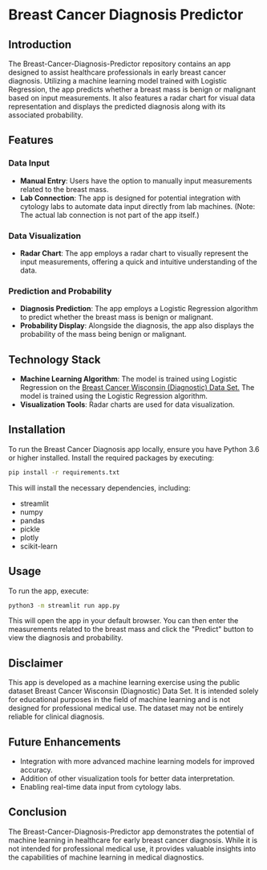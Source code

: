 # Breast Cancer Diagnosis Predictor

## Introduction

The Breast-Cancer-Diagnosis-Predictor repository contains an app designed to assist healthcare professionals in early
breast cancer diagnosis. Utilizing a machine learning model trained with Logistic Regression, the app predicts whether a
breast mass is benign or malignant based on input measurements. It also features a radar chart for visual data
representation and displays the predicted diagnosis along with its associated probability.

## Features

### Data Input

- **Manual Entry**: Users have the option to manually input measurements related to the breast mass.
- **Lab Connection**: The app is designed for potential integration with cytology labs to automate data input directly
  from lab machines. (Note: The actual lab connection is not part of the app itself.)

### Data Visualization

- **Radar Chart**: The app employs a radar chart to visually represent the input measurements, offering a quick and
  intuitive understanding of the data.

### Prediction and Probability

- **Diagnosis Prediction**:  The app employs a Logistic Regression algorithm to predict whether the breast mass is
  benign or malignant.
- **Probability Display**: Alongside the diagnosis, the app also displays the probability of the mass being benign or
  malignant.

## Technology Stack

- **Machine Learning Algorithm**:  The model is trained using Logistic Regression on
  the [Breast Cancer Wisconsin (Diagnostic) Data Set.](https://www.kaggle.com/datasets/uciml/breast-cancer-wisconsin-data)
  The model is trained using the Logistic Regression algorithm.
- **Visualization Tools**: Radar charts are used for data visualization.

## Installation

To run the Breast Cancer Diagnosis app locally, ensure you have Python 3.6 or higher installed. Install the required
packages by executing:

```bash
pip install -r requirements.txt
```

This will install the necessary dependencies, including:

- streamlit
- numpy
- pandas
- pickle
- plotly
- scikit-learn

## Usage

To run the app, execute:

```bash
python3 -m streamlit run app.py
```

This will open the app in your default browser. You can then enter the measurements related to the breast mass and click
the "Predict" button to view the diagnosis and probability.

## Disclaimer

This app is developed as a machine learning exercise using the public dataset Breast Cancer Wisconsin (Diagnostic) Data
Set. It is intended solely for educational purposes in the field of machine learning and is not designed for
professional medical use. The dataset may not be entirely reliable for clinical diagnosis.

## Future Enhancements

- Integration with more advanced machine learning models for improved accuracy.
- Addition of other visualization tools for better data interpretation.
- Enabling real-time data input from cytology labs.

## Conclusion

The Breast-Cancer-Diagnosis-Predictor app demonstrates the potential of machine learning in healthcare for early breast
cancer diagnosis. While it is not intended for professional medical use, it provides valuable insights into the
capabilities of machine learning in medical diagnostics.